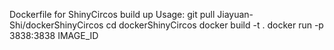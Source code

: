 Dockerfile for ShinyCircos build up
Usage:
git pull Jiayuan-Shi/dockerShinyCircos
cd dockerShinyCircos
docker build -t .
docker run -p 3838:3838 IMAGE_ID
